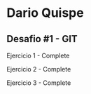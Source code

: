 # Dario Quispe

## Desafio #1 - GIT
Ejercicio 1 - Complete

Ejercicio 2 - Complete

Ejercicio 3 - Complete